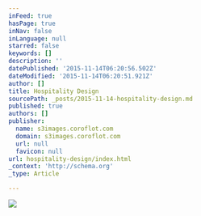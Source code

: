 ```yaml
---
inFeed: true
hasPage: true
inNav: false
inLanguage: null
starred: false
keywords: []
description: ''
datePublished: '2015-11-14T06:20:56.502Z'
dateModified: '2015-11-14T06:20:51.921Z'
author: []
title: Hospitality Design
sourcePath: _posts/2015-11-14-hospitality-design.md
published: true
authors: []
publisher:
  name: s3images.coroflot.com
  domain: s3images.coroflot.com
  url: null
  favicon: null
url: hospitality-design/index.html
_context: 'http://schema.org'
_type: Article

---
```

![](http://s3images.coroflot.com/user_files/individual_files/original_327436_ztag6onjqr9wteyfxxon6sw08.png)